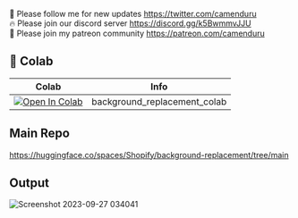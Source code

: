 🐣 Please follow me for new updates https://twitter.com/camenduru <br />
🔥 Please join our discord server https://discord.gg/k5BwmmvJJU <br />
🥳 Please join my patreon community https://patreon.com/camenduru <br />

## 🦒 Colab

| Colab | Info
| --- | --- |
[![Open In Colab](https://colab.research.google.com/assets/colab-badge.svg)](https://colab.research.google.com/github/camenduru/background-replacement-colab/blob/main/background_replacement_colab.ipynb) | background_replacement_colab

## Main Repo
https://huggingface.co/spaces/Shopify/background-replacement/tree/main

## Output

![Screenshot 2023-09-27 034041](https://github.com/camenduru/background-replacement-colab/assets/54370274/c63a66b5-3c3c-40eb-8794-b7bc1b4c5a29)
